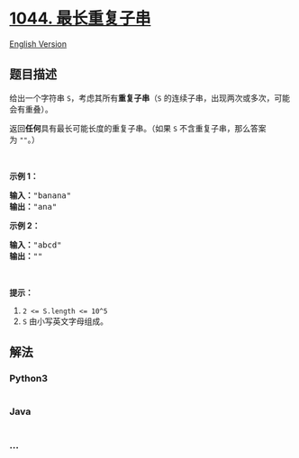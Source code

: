 # [1044. 最长重复子串](https://leetcode-cn.com/problems/longest-duplicate-substring)

[English Version](/solution/1000-1099/1044.Longest%20Duplicate%20Substring/README_EN.md)

## 题目描述

<!-- 这里写题目描述 -->
<p>给出一个字符串&nbsp;<code>S</code>，考虑其所有<strong>重复子串</strong>（<code>S</code> 的连续子串，出现两次或多次，可能会有重叠）。</p>

<p>返回<strong>任何</strong>具有最长可能长度的重复子串。（如果 <code>S</code>&nbsp;不含重复子串，那么答案为&nbsp;<code>&quot;&quot;</code>。）</p>

<p>&nbsp;</p>

<p><strong>示例 1：</strong></p>

<pre><strong>输入：</strong>&quot;banana&quot;
<strong>输出：</strong>&quot;ana&quot;
</pre>

<p><strong>示例 2：</strong></p>

<pre><strong>输入：</strong>&quot;abcd&quot;
<strong>输出：</strong>&quot;&quot;
</pre>

<p>&nbsp;</p>

<p><strong>提示：</strong></p>

<ol>
	<li><code>2 &lt;= S.length &lt;= 10^5</code></li>
	<li><code>S</code> 由小写英文字母组成。</li>
</ol>

## 解法

<!-- 这里可写通用的实现逻辑 -->

<!-- tabs:start -->

### **Python3**

<!-- 这里可写当前语言的特殊实现逻辑 -->

```python

```

### **Java**

<!-- 这里可写当前语言的特殊实现逻辑 -->

```java

```

### **...**

```

```

<!-- tabs:end -->
